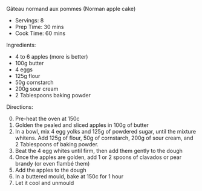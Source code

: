 Gâteau normand aux pommes (Norman apple cake)

* Servings: 8
* Prep Time: 30 mins
* Cook Time: 60 mins

Ingredients:

* 4 to 6 apples (more is better)
* 100g butter
* 4 eggs
* 125g flour
* 50g cornstarch
* 200g sour cream
* 2 Tablespoons baking powder

Directions:

0. Pre-heat the oven at 150c
1. Golden the pealed and sliced apples in 100g of butter
2. In a bowl, mix 4 egg yolks and 125g of powdered sugar, until the mixture whitens. Add 125g of flour, 50g of cornstarch, 200g of sour cream, and 2 Tablespoons of baking powder.
3. Beat the 4 egg whites until firm, then add them gently to the dough
4. Once the apples are golden, add 1 or 2 spoons of clavados or pear brandy (or even flambé them)
5. Add the apples to the dough
5. In a buttered mould, bake at 150c for 1 hour
6. Let it cool and unmould
